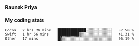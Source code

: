 ### Raunak Priya

### My coding stats

<!--START_SECTION:waka-->
```text
Cocoa   2 hrs 28 mins   █████████████░░░░░░░░░░░░   52.50 % 
Swift   1 hr 56 mins    ██████████▒░░░░░░░░░░░░░░   41.31 % 
Other   17 mins         █▓░░░░░░░░░░░░░░░░░░░░░░░   06.19 % 
```
<!--END_SECTION:waka-->
